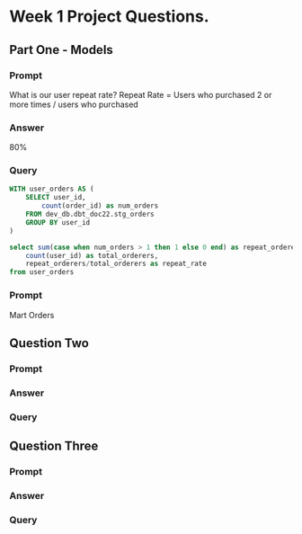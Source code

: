 # Week 1 Project Questions. 

## Part One - Models
### Prompt
What is our user repeat rate?
Repeat Rate = Users who purchased 2 or more times / users who purchased
### Answer
80%
### Query
```SQL
WITH user_orders AS (
    SELECT user_id,
        count(order_id) as num_orders
    FROM dev_db.dbt_doc22.stg_orders
    GROUP BY user_id
)

select sum(case when num_orders > 1 then 1 else 0 end) as repeat_orderers,
    count(user_id) as total_orderers,
    repeat_orderers/total_orderers as repeat_rate
from user_orders
```

### Prompt
Mart Orders

## Question Two
### Prompt

### Answer

### Query


## Question Three
### Prompt

### Answer

### Query
